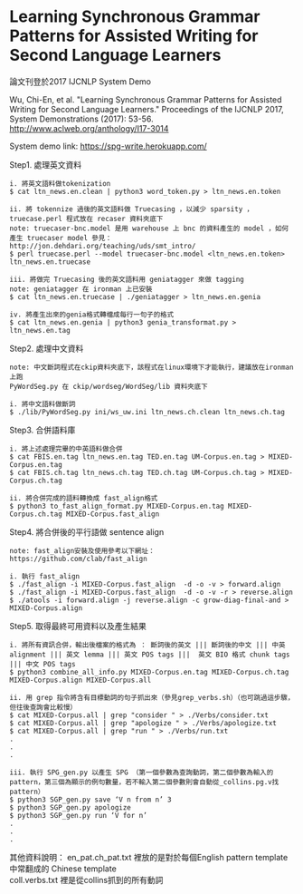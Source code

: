 # Learning Synchronous Grammar Patterns for Assisted Writing for Second Language Learners

論文刊登於2017 IJCNLP System Demo

Wu, Chi-En, et al. "Learning Synchronous Grammar Patterns for Assisted Writing for Second Language Learners." Proceedings of the IJCNLP 2017, System Demonstrations (2017): 53-56.
http://www.aclweb.org/anthology/I17-3014

System demo link:
https://spg-write.herokuapp.com/

Step1. 處理英文資料

	i. 將英文語料做tokenization
	$ cat ltn_news.en.clean | python3 word_token.py > ltn_news.en.token

	ii. 將 tokennize 過後的英文語料做 Truecasing ，以減少 sparsity ， truecase.perl 程式放在 recaser 資料夾底下
	note: truecaser-bnc.model 是用 warehouse 上 bnc 的資料產生的 model ，如何產生 truecaser model 參見：http://jon.dehdari.org/teaching/uds/smt_intro/
	$ perl truecase.perl --model truecaser-bnc.model <ltn_news.en.token> ltn_news.en.truecase

	iii. 將做完 Truecasing 後的英文語料用 geniatagger 來做 tagging
	note: geniatagger 在 ironman 上已安裝
	$ cat ltn_news.en.truecase | ./geniatagger > ltn_news.en.genia

	iv. 將產生出來的genia格式轉檔成每行一句子的格式
	$ cat ltn_news.en.genia | python3 genia_transformat.py > ltn_news.en.tag

Step2. 處理中文資料
	
	note: 中文斷詞程式在ckip資料夾底下，該程式在linux環境下才能執行，建議放在ironman上跑
	PyWordSeg.py 在 ckip/wordseg/WordSeg/lib 資料夾底下

	i. 將中文語料做斷詞
	$ ./lib/PyWordSeg.py ini/ws_uw.ini ltn_news.ch.clean ltn_news.ch.tag

Step3. 合併語料庫
	
	i. 將上述處理完畢的中英語料做合併
	$ cat FBIS.en.tag ltn_news.en.tag TED.en.tag UM-Corpus.en.tag > MIXED-Corpus.en.tag
	$ cat FBIS.ch.tag ltn_news.ch.tag TED.ch.tag UM-Corpus.ch.tag > MIXED-Corpus.ch.tag

	ii. 將合併完成的語料轉換成 fast_align格式
	$ python3 to_fast_align_format.py MIXED-Corpus.en.tag MIXED-Corpus.ch.tag MIXED-Corpus.fast_align

Step4. 將合併後的平行語做 sentence align
	
	note: fast_align安裝及使用參考以下網址：
	https://github.com/clab/fast_align

	i. 執行 fast_align
	$ ./fast_align -i MIXED-Corpus.fast_align  -d -o -v > forward.align
	$ ./fast_align -i MIXED-Corpus.fast_align  -d -o -v -r > reverse.align
	$ ./atools -i forward.align -j reverse.align -c grow-diag-final-and > MIXED-Corpus.align

Step5. 取得最終可用資料以及產生結果
	
	i. 將所有資訊合併，輸出後檔案的格式為 ： 斷詞後的英文 ||| 斷詞後的中文 ||| 中英 alignment ||| 英文 lemma ||| 英文 POS tags |||  英文 BIO 格式 chunk tags ||| 中文 POS tags
	$ python3 combine_all_info.py MIXED-Corpus.en.tag MIXED-Corpus.ch.tag MIXED-Corpus.align MIXED-Corpus.all
    
    ii. 用 grep 指令將含有目標動詞的句子抓出來（參見grep_verbs.sh）（也可跳過這步驟，但往後查詢會比較慢）
    $ cat MIXED-Corpus.all | grep "consider " > ./Verbs/consider.txt
	$ cat MIXED-Corpus.all | grep "apologize " > ./Verbs/apologize.txt
	$ cat MIXED-Corpus.all | grep "run " > ./Verbs/run.txt
	.
	.
	.

	iii. 執行 SPG_gen.py 以產生 SPG （第一個參數為查詢動詞，第二個參數為輸入的pattern，第三個為顯示的例句數量，若不輸入第二個參數則會自動從_collins.pg.v找pattern）
	$ python3 SGP_gen.py save ‘V n from n’ 3
	$ python3 SGP_gen.py apologize
	$ python3 SGP_gen.py run ‘V for n’
	.
	.
	.


其他資料說明：
en_pat.ch_pat.txt 裡放的是對於每個English pattern template中常翻成的 Chinese template  
coll.verbs.txt 裡是從collins抓到的所有動詞

